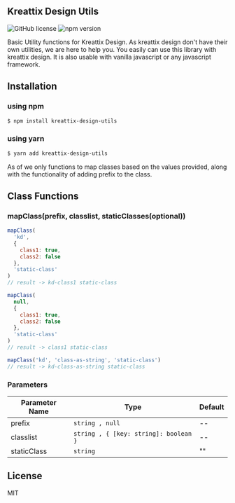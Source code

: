 ## Kreattix Design Utils

![GitHub license](https://img.shields.io/badge/license-MIT-blue.svg) ![npm version](https://img.shields.io/npm/v/kreattix-design-utils)

Basic Utility functions for Kreattix Design. As kreattix design don't have their own utilities, we are here to help you. You easily can use this library with kreattix design. It is also usable with vanilla javascript or any javascript framework.

## Installation

### using npm

```sh
$ npm install kreattix-design-utils
```

### using yarn

```sh
$ yarn add kreattix-design-utils
```

As of we only functions to map classes based on the values provided, along with the functionality of adding prefix to the class.

## Class Functions

### mapClass(prefix, classlist, staticClasses(optional))

```js
mapClass(
  'kd',
  {
    class1: true,
    class2: false
  },
  'static-class'
)
// result -> kd-class1 static-class

mapClass(
  null,
  {
    class1: true,
    class2: false
  },
  'static-class'
)
// result -> class1 static-class

mapClass('kd', 'class-as-string', 'static-class')
// result -> kd-class-as-string static-class
```

### Parameters

| Parameter Name | Type                                  | Default |
| -------------- | ------------------------------------- | ------- |
| prefix         | `string , null`                       | --      |
| classlist      | `string , { [key: string]: boolean }` | --      |
| staticClass    | `string`                              | ""      |

## License

MIT
